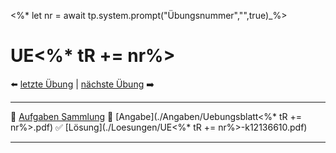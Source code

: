 <%* let nr = await tp.system.prompt("Übungsnummer","",true)_%>

# UE<%* tR += nr%>

⬅️ <a href="UE<%* tR += (parseInt(nr) - 1) %>.md" class="internal-link">letzte Übung</a> | <a href="UE<%* tR += (parseInt(nr) + 1) %>.md" class="internal-link">nächste Übung</a> ➡️ 

---

🔎 [Aufgaben Sammlung](Aufgabensammlung_6.0.pdf)
📝 [Angabe](./Angaben/Uebungsblatt<%* tR += nr%>.pdf)
✅ [Lösung](./Loesungen/UE<%* tR += nr%>-k12136610.pdf)

---
